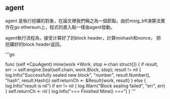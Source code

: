 ## agent
agent 是執行挖礦的對象，在論文裡我們稱之為一個節點，由於msig_bft演算法實作在go ethereum上，程式的進入點一樣由agent發動。

agent執行流程為，接受计算好了的block header，計算mixhash和nonce， 把挖礦好的block header返回。

'''go 

func (self *CpuAgent) mine(work *Work, stop <-chan struct{}) {
	if result, err := self.engine.Seal(self.chain, work.Block, stop); result != nil {
		log.Info("Successfully sealed new block", "number", result.Number(), "hash", result.Hash())
		self.returnCh <- &Result{work, result}
	} else {
		log.Info("result is nil")
		if err != nil {
			log.Warn("Block sealing failed", "err", err)
		}
		self.returnCh <- nil
	}
	log.Info("=== Finished Mine() ===")
}
'''
